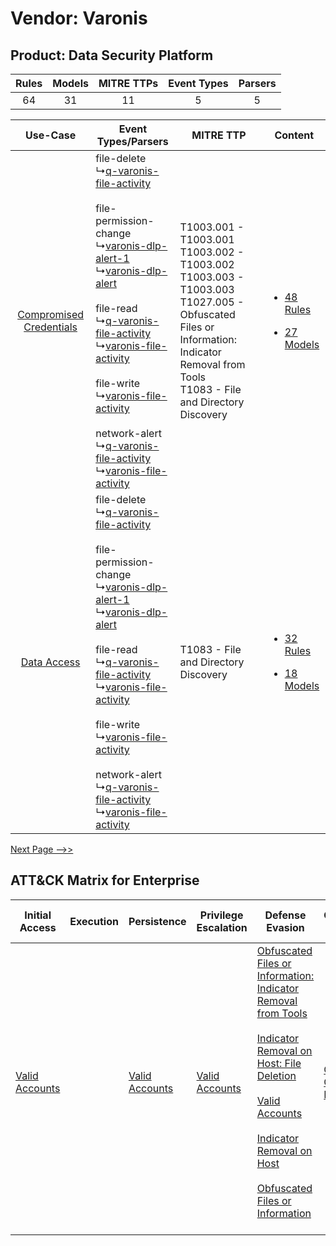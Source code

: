 Vendor: Varonis
===============
Product: Data Security Platform
-------------------------------
| Rules | Models | MITRE TTPs | Event Types | Parsers |
|:-----:|:------:|:----------:|:-----------:|:-------:|
|  64   |   31   |     11     |      5      |    5    |

|    Use-Case    | Event Types/Parsers    | MITRE TTP    | Content    |
|:----:| ---- | ---- | ---- |
| [Compromised Credentials](../../../UseCases/uc_compromised_credentials.md) |  file-delete<br> ↳[q-varonis-file-activity](Ps/pC_qvaronisfileactivity.md)<br><br> file-permission-change<br> ↳[varonis-dlp-alert-1](Ps/pC_varonisdlpalert1.md)<br> ↳[varonis-dlp-alert](Ps/pC_varonisdlpalert.md)<br><br> file-read<br> ↳[q-varonis-file-activity](Ps/pC_qvaronisfileactivity.md)<br> ↳[varonis-file-activity](Ps/pC_varonisfileactivity.md)<br><br> file-write<br> ↳[varonis-file-activity](Ps/pC_varonisfileactivity.md)<br><br> network-alert<br> ↳[q-varonis-file-activity](Ps/pC_qvaronisfileactivity.md)<br> ↳[varonis-file-activity](Ps/pC_varonisfileactivity.md)<br> | T1003.001 - T1003.001<br>T1003.002 - T1003.002<br>T1003.003 - T1003.003<br>T1027.005 - Obfuscated Files or Information: Indicator Removal from Tools<br>T1083 - File and Directory Discovery<br> | [<ul><li>48 Rules</li></ul><ul><li>27 Models</li></ul>](RM/r_m_varonis_data_security_platform_Compromised_Credentials.md) |
|    [Data Access](../../../UseCases/uc_data_access.md)    |  file-delete<br> ↳[q-varonis-file-activity](Ps/pC_qvaronisfileactivity.md)<br><br> file-permission-change<br> ↳[varonis-dlp-alert-1](Ps/pC_varonisdlpalert1.md)<br> ↳[varonis-dlp-alert](Ps/pC_varonisdlpalert.md)<br><br> file-read<br> ↳[q-varonis-file-activity](Ps/pC_qvaronisfileactivity.md)<br> ↳[varonis-file-activity](Ps/pC_varonisfileactivity.md)<br><br> file-write<br> ↳[varonis-file-activity](Ps/pC_varonisfileactivity.md)<br><br> network-alert<br> ↳[q-varonis-file-activity](Ps/pC_qvaronisfileactivity.md)<br> ↳[varonis-file-activity](Ps/pC_varonisfileactivity.md)<br> | T1083 - File and Directory Discovery<br>    | [<ul><li>32 Rules</li></ul><ul><li>18 Models</li></ul>](RM/r_m_varonis_data_security_platform_Data_Access.md)    |
[Next Page -->>](2_ds_varonis_data_security_platform.md)

ATT&CK Matrix for Enterprise
----------------------------
| Initial Access                                                      | Execution | Persistence                                                         | Privilege Escalation                                                | Defense Evasion                                                                                                                                                                                                                                                                                                                                                                                                                                              | Credential Access                                                          | Discovery                                                                         | Lateral Movement | Collection                                                            | Command and Control | Exfiltration | Impact                                                                                                                                              |
| ------------------------------------------------------------------- | --------- | ------------------------------------------------------------------- | ------------------------------------------------------------------- | ------------------------------------------------------------------------------------------------------------------------------------------------------------------------------------------------------------------------------------------------------------------------------------------------------------------------------------------------------------------------------------------------------------------------------------------------------------ | -------------------------------------------------------------------------- | --------------------------------------------------------------------------------- | ---------------- | --------------------------------------------------------------------- | ------------------- | ------------ | --------------------------------------------------------------------------------------------------------------------------------------------------- |
| [Valid Accounts](https://attack.mitre.org/techniques/T1078)<br><br> |           | [Valid Accounts](https://attack.mitre.org/techniques/T1078)<br><br> | [Valid Accounts](https://attack.mitre.org/techniques/T1078)<br><br> | [Obfuscated Files or Information: Indicator Removal from Tools](https://attack.mitre.org/techniques/T1027/005)<br><br>[Indicator Removal on Host: File Deletion](https://attack.mitre.org/techniques/T1070/004)<br><br>[Valid Accounts](https://attack.mitre.org/techniques/T1078)<br><br>[Indicator Removal on Host](https://attack.mitre.org/techniques/T1070)<br><br>[Obfuscated Files or Information](https://attack.mitre.org/techniques/T1027)<br><br> | [OS Credential Dumping](https://attack.mitre.org/techniques/T1003)<br><br> | [File and Directory Discovery](https://attack.mitre.org/techniques/T1083)<br><br> |                  | [Email Collection](https://attack.mitre.org/techniques/T1114)<br><br> |                     |              | [Data Destruction](https://attack.mitre.org/techniques/T1485)<br><br>[Data Encrypted for Impact](https://attack.mitre.org/techniques/T1486)<br><br> |